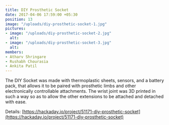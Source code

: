 ```yaml
---
title: DIY Prosthetic Socket
date: 2017-04-06 17:59:00 +05:30
position: 13
image: "/uploads/diy-prosthetic-socket-1.jpg"
pictures:
- image: "/uploads/diy-prosthetic-socket-2.jpg"
  alt:
- image: "/uploads/diy-prosthetic-socket-3.jpg"
  alt:
members:
- Atharv Shringare
- Rushabh Chourasia
- Ankita Patil
---
```


The DIY Socket was made with thermoplastic sheets, sensors, and a battery pack, that allows it to be paired with prosthetic limbs and other electronically controllable attachments. The wrist joint was 3D printed in such a way so as to allow the other extensions to be attached and detached with ease.

Details: [https://hackaday.io/project/51171-diy-prosthetic-socket](https://hackaday.io/project/51171-diy-prosthetic-socket)
